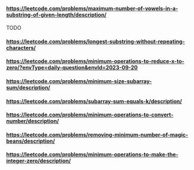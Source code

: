 
#### https://leetcode.com/problems/maximum-number-of-vowels-in-a-substring-of-given-length/description/

TODO

#### https://leetcode.com/problems/longest-substring-without-repeating-characters/

#### https://leetcode.com/problems/minimum-operations-to-reduce-x-to-zero/?envType=daily-question&envId=2023-09-20

#### https://leetcode.com/problems/minimum-size-subarray-sum/description/
#### https://leetcode.com/problems/subarray-sum-equals-k/description/
#### https://leetcode.com/problems/minimum-operations-to-convert-number/description/
#### https://leetcode.com/problems/removing-minimum-number-of-magic-beans/description/
#### https://leetcode.com/problems/minimum-operations-to-make-the-integer-zero/description/
